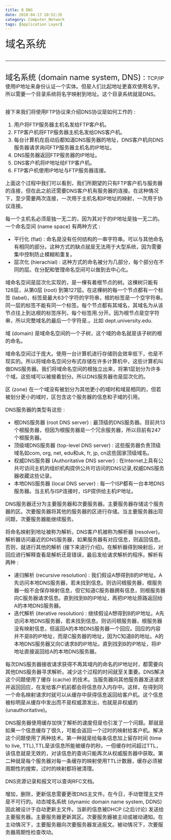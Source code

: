 ```yaml
---
title: 8 DNS
date: 2018-04-17 20:52:35
category: Computer_Network
tags: [Application Layer]
---
```

<font size=6>域名系统
<!--more-->

---
<font size=5>域名系统 (domain name system, DNS) : 
<font size=3>TCP/IP使用IP地址来身份认证一个实体。但是人们比起地址更喜欢使用名字。所以需要一个目录系统将名字映射到地址。这个目录系统就是DNS。

接下来我们将使用FTP协议来介绍DNS协议是如何工作的 : 
1. 用户将FTP服务器主机名发给FTP客户机。
2. FTP客户机将FTP服务器主机名发给DNS客户机。
3. 每台计算机在启动后都知道DNS服务器的地址，DNS客户机向DNS服务器请求询问FTP服务器主机名的IP地址。
4. DNS服务器返回FTP服务器的IP地址。
5. DNS客户机将IP地址给FTP客户机。
6. FTP客户机使用IP地址与FTP服务器连接。

上面这个过程中我们可以看到，我们所期望的只有FTP客户机与服务器的连接，但在此之前还需要DNS客户机有服务器的连接。在这种情况下，至少需要两次连接，一次用于主机名和IP地址的映射，一次用于协议连接。

每一个主机名必须是独一无二的，因为其对于的IP地址是独一无二的。一个命名空间 (name space) 有两种方式 : 
- 平行化 (flat) : 命名是没有任何结构的一串字符串。可以与其他命名有相同的部分。这种方式的缺点就是无法用于大型系统，因为需要集中控制防止模糊和重复。
- 层次化 (hierachial) : 这种方式的命名被分为几部分，每个部分在不同的层。在分配和管理命名空间可以做到去中心化。

域命名空间是层次化实现的，是一棵有着根节点的树。这棵树只能有128层，从第0层 (root) 到第127层。在这棵树的每一个节点都有一个标签 (label)，标签是最大63个字符的字符串，根的标签是一个空字符串。同一层的标签不能有同一个标签。每个节点都有其域名，其域名为从该节点往上到达根的标签序列，每个标签用.分开。因为根节点是空字符串，所以完整域名的最后一个字符是.。比如 dept.university.edu.

域 (domain) 是域命名空间的一个子树，这个域的命名就是该子树的根的命名。

域命名空间过于庞大。使用一台计算机进行存储则会效率低下，也是不现实的。所以将域命名空间分布式存储在许多计算机中，这些计算机叫做DNS服务器。我们将域命名空间的根独立出来，将第1层划分为许多个域。这些域可以被接着划分。所以DNS服务器也是层次化的。

区 (zone) 在一个域没有被划分为其他更小的域时和域是相同的，但若被划分更小的域时，区包含这个服务器的信息和子域的引用。

DNS服务器的类型有这些 : 
- 根DNS服务器 (root DNS server) : 最顶级的DNS服务器。目前共13个根服务器，但因为根服务器是一个冗余服务器，所以目前有247个根服务器。
- 顶级域DNS服务器 (top-level DNS server) : 这些服务器负责顶级域名如com, org, net, edu和uk, fr, jp, cn这些国家顶级域名。
- 权威DNS服务器 (Authoritative DNS server) : 在Internet上具有公共可访问主机的组织机构提供公共可访问的DNS记录,权威DNS服务器收藏这些记录。
- 本地DNS服务器 (local DNS server) : 每一个ISP都有一台本地DNS服务器。当主机与ISP连接时，ISP提供给主机IP地址。

DNS服务器还分为主要服务器和次要服务器。主要服务器存储这个服务器的区。次要服务器将其他的服务器的区进行存储。当主要服务器出现问题，次要服务器能继续服务。

将命名映射到地址被称为解析。DNS客户机被称为解析器 (resolver)。解析器访问最近的DNS服务器，如果服务器有对应信息，则返回信息。否则，就进行其他的解析 (接下来进行介绍)。在解析器得到映射后，对回应进行解释查看是解析还是错误，最后发给请求解析的程序。解析有两种 : 
- 递归解析 (recursive resolution) : 我们假设A想得到B的IP地址。A先访问本地DNS服务器，若未找到信息。则访问根服务器，根服务器一般不会保存映射信息，但它知道C服务器拥有信息，则根服务器向C服务器请求信息。直到找到B的IP地址，再把IP地址原路返回给A的本地DNS服务器。
- 迭代解析 (iterative resolution) : 继续假设A想得到B的IP地址。A先访问本地DNS服务器，若未找到信息。则访问根服务器，根服务器没有映射信息，但返回A的本地DNS服务器一个回应。回应的内容并不是B的IP地址，而是C服务器的地址，因为C知道B的地址。A的本地DNS服务器又向C请求B的IP地址。直到找到B的IP地址，将IP地址直接返回给A的本地DNS服务器。

每次DNS服务器接收请求获得不再其域内的命名的IP地址时，都需要向其他DNS服务器寻求解析。减少这个过程的时间就至关重要。DNS解决这个问题使用了缓存 (cache) 的技术。当服务器向其他服务器发送请求并返回回应，在发给客户机前都会将信息存入内存中。这样，在得到同一个命名映射请求时就可以从缓存中获得信息返回给客户机。这个信息被标明是从缓存中发出而不是权威源发出，也就是非权威的 (unauthoritative)。

DNS服务器使用缓存加快了解析的速度但是也引发了一个问题。那就是如果一个信息缓存了很久，可能会返回一个过时的映射给客户机。解决这个问题使用了两种技术。第一种就是给每条信息加上留存时间 (time to live, TTL),TTL是该信息所能被缓存的秒。一但缓存时间超过TTL，该信息就是无效的，对该信息的查询只能再次从权威服务器中获取。第二种就是每个服务器对每一条缓存的映射使用TTL计数器，缓存必须被周期性的搜索，过时的映射都将被清理。

DNS资源记录和报文可以查询RFC文档。

增加，删除，更新信息需要更改DNS主文件。在今日，手动管理主文件是不可行的。动态域名系统 (dynamic domain name system, DDNS) 因此被设计于自动更新主文件。当新的信息被DHCP (之后讨论) 发送给主要服务器。主要服务器更新其区。次要服务器被主动或被动通知。在主动情况下，主要服务器向次要服务器发送报文。被动情况下，次要服务器周期性检查改动。